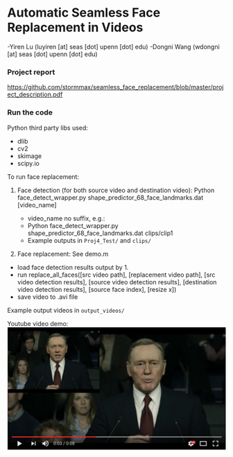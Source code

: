 # Automatic Seamless Face Replacement in Videos
-Yiren Lu (luyiren [at] seas [dot] upenn [dot] edu)
-Dongni Wang (wdongni [at] seas [dot] upenn [dot] edu)

### Project report
<https://github.com/stormmax/seamless_face_replacement/blob/master/project_description.pdf>




### Run the code

Python third party libs used:
  - dlib
  - cv2
  - skimage
  - scipy.io

To run face replacement:

1. Face detection (for both source video and destination video):
Python face_detect_wrapper.py shape_predictor_68_face_landmarks.dat [video_name]
    - video_name no suffix, e.g.:
    - Python face_detect_wrapper.py shape_predictor_68_face_landmarks.dat clips/clip1
    - Example outputs in `Proj4_Test/` and `clips/`

2. Face replacement:
See demo.m
  - load face detection results output by 1.
  - run replace_all_faces([src video path], [replacement video path], [src video detection results], [source video detection results], [destination video detection results], [source face index], [resize x])
  - save video to .avi file

Example output videos in `output_videos/`

Youtube video demo:
[![Face replacement](video_screenshot.png)](https://www.youtube.com/watch?v=nZL8UIkghto&feature=youtu.be "Face replacement")


